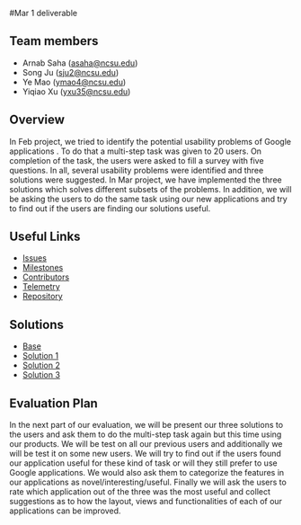 #Mar 1 deliverable

## Team members

* Arnab Saha (asaha@ncsu.edu)
* Song Ju (sju2@ncsu.edu)
* Ye Mao (ymao4@ncsu.edu)
* Yiqiao Xu (yxu35@ncsu.edu)

## Overview

In Feb project, we tried to identify the potential usability problems of Google applications . To do that a multi-step task was given to 20 users. On completion of the task, the users were asked to fill a survey with five questions. In all, several usability problems were identified and three solutions were suggested. In Mar project, we have implemented the three solutions which solves different subsets of the problems. In addition, we will be asking the users to do the same task using our new applications and try to find out if the users are finding our solutions useful.

## Useful Links

* [Issues](https://github.com/arnabsaha1011/mypackse/issues)
* [Milestones](https://github.com/arnabsaha1011/mypackse/milestones)
* [Contributors](https://github.com/arnabsaha1011/mypackse/graphs/contributors)
* [Telemetry](https://github.com/arnabsaha1011/mypackse/tree/master/Mar%201/Telemetry)
* [Repository](https://github.com/arnabsaha1011/mypackse)

## Solutions
* [Base](https://github.com/arnabsaha1011/mypackse/tree/master/Mar%201/base)
* [Solution 1](https://github.com/arnabsaha1011/mypackse/tree/master/Mar%201/Solution1)
* [Solution 2](https://github.com/arnabsaha1011/mypackse/tree/master/Mar%201/Solution2)
* [Solution 3](https://github.com/arnabsaha1011/mypackse/tree/master/Mar%201/Solution3)

## Evaluation Plan

In the next part of our evaluation, we will be present our three solutions to the users and ask them to do the multi-step task again but this time using our products. We will be test on all our previous users and additionally we will be test it on some new users. We will try to find out if the users found our application useful for these kind of task or will they still prefer to use Google applications. We would also ask them to categorize the features in our applications as novel/interesting/useful. Finally we will ask the users to rate which application out of the three was the most useful and collect suggestions as to how the layout, views and functionalities of each of our applications can be improved. 